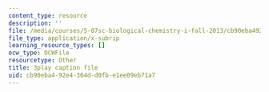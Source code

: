 ```yaml
---
content_type: resource
description: ''
file: /media/courses/5-07sc-biological-chemistry-i-fall-2013/cb90eba492e4364dd0fbe1ee09eb71a7_922Oig1HWG8.srt
file_type: application/x-subrip
learning_resource_types: []
ocw_type: OCWFile
resourcetype: Other
title: 3play caption file
uid: cb90eba4-92e4-364d-d0fb-e1ee09eb71a7
---
```

